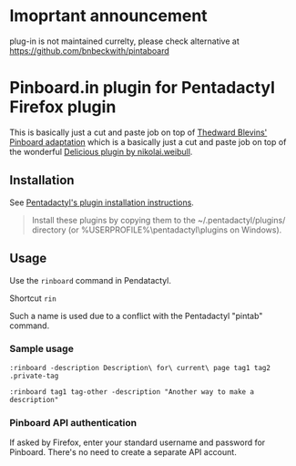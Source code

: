 # Imoprtant announcement

plug-in is not maintained currelty, please check alternative at https://github.com/bnbeckwith/pintaboard

# Pinboard.in plugin for Pentadactyl Firefox plugin

This is basically just a cut and paste job on top of [Thedward Blevins' Pinboard adaptation](http://code.google.com/p/vimperator-labs/issues/detail?id=358) which is a basically just a cut and paste job on top of the wonderful [Delicious plugin by nikolai.weibull](http://code.google.com/p/vimperator-labs/issues/detail?id=241).

## Installation

See [Pentadactyl's plugin installation instructions](http://5digits.org/pentadactyl/plugins).

> Install these plugins by copying them to the
> ~/.pentadactyl/plugins/ directory
> (or %USERPROFILE%\pentadactyl\plugins on
> Windows).

## Usage

Use the `rinboard` command in Pendatactyl.

Shortcut `rin`

Such a name is used due to a conflict with the Pentadactyl "pintab" command.

### Sample usage

    :rinboard -description Description\ for\ current\ page tag1 tag2 .private-tag

    :rinboard tag1 tag-other -description "Another way to make a description"

### Pinboard API authentication

If asked by Firefox, enter your standard username and password for Pinboard. There's no need to create a separate API account.
